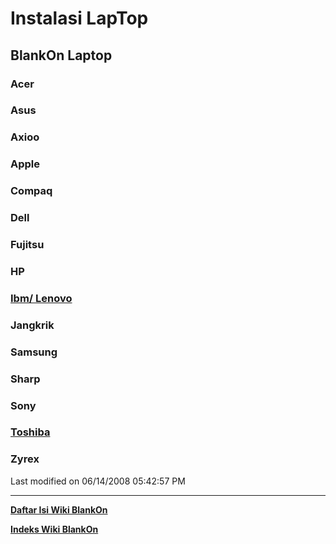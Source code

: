 # Instalasi LapTop
## BlankOn Laptop
### Acer
### Asus
### Axioo
### Apple
### Compaq
### Dell
### Fujitsu
### HP
### [Ibm/ Lenovo](/wiki/Instalasi/IbmLenovo.md)
### Jangkrik
### Samsung
### Sharp
### Sony
### [Toshiba](/wiki/Instalasi/Toshiba.md)
### Zyrex

Last modified on 06/14/2008 05:42:57 PM

    
---
[**Daftar Isi Wiki BlankOn**](/DaftarIsi/README.md)
 
[**Indeks Wiki BlankOn**](/Indeks.md)
